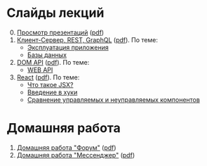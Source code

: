 # Слайды лекций

0. [Просмотр презентаций](https://urfu-2022.github.io/slides/00-presentations/) ([pdf](https://urfu-2022.github.io/slides/00-presentations/index.pdf))
1. [Клиент-Сервер, REST, GraphQL](https://urfu-2022.github.io/slides/01-client-server/) ([pdf](https://urfu-2022.github.io/slides/01-client-server/index.pdf)). По теме:
    * [Эксплуатация приложения](https://urfu-2020.github.io/slides/second-semester/03-operating/#/)
    * [Базы данных](https://urfu-2019.github.io/slides/second-semester/04-databases/#/)
2. [DOM API](https://urfu-2022.github.io/slides/02-dom-api/) ([pdf](https://urfu-2022.github.io/slides/02-dom-api/index.pdf)). По теме:
    * [WEB API](https://urfu-2019.github.io/slides/second-semester/07-web-api/#/)
3. [React](https://urfu-2022.github.io/slides/03-react/) ([pdf](https://urfu-2022.github.io/slides/03-react/index.pdf)). По теме:
    * [Что такое JSX?](https://kentcdodds.com/blog/what-is-jsx)
    * [Введение в хуки](https://ru.reactjs.org/docs/hooks-intro.html)
    * [Сравнение управляемых и неуправляемых компонентов](https://goshakkk.name/controlled-vs-uncontrolled-inputs-react)

# Домашняя работа

1. [Домашняя работа "Форум"](https://urfu-2022.github.io/slides/homework-1/) ([pdf](https://urfu-2022.github.io/slides/homework-1/index.pdf))
2. [Домашняя работа "Мессенджер"](https://urfu-2022.github.io/slides/homework-2/) ([pdf](https://urfu-2022.github.io/slides/homework-2/index.pdf))
